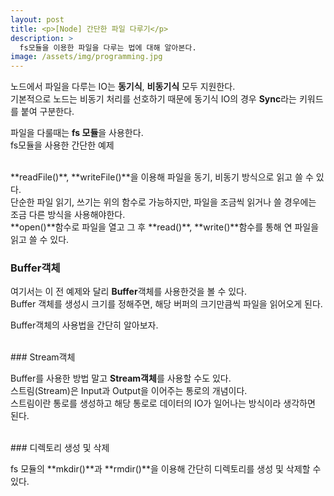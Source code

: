```yaml
---
layout: post
title: <p>[Node] 간단한 파일 다루기</p>
description: >
  fs모듈을 이용한 파일을 다루는 법에 대해 알아본다.
image: /assets/img/programming.jpg
---
```

<head>
  <link rel="stylesheet" type="text/css" href="../../assets/css/obsidian.css" />
</head>

 노드에서 파일을 다루는 IO는 **동기식**, **비동기식** 모두 지원한다.<br>
 기본적으로 노드는 비동기 처리를 선호하기 때문에 동기식 IO의 경우 **Sync**라는 키워드를 붙여 구분한다.

 파일을 다룰때는 **fs 모듈**을 사용한다.<br>
 fs모듈을 사용한 간단한 예제


 <script src="https://gist.github.com/po9357/f47808058d7701b92a328d80e7e3d72e.js"></script>

<br>
 **readFile()**, **writeFile()**을 이용해 파일을 동기, 비동기 방식으로 읽고 쓸 수 있다.<br>
 단순한 파일 읽기, 쓰기는 위의 함수로 가능하지만, 파일을 조금씩 읽거나 쓸 경우에는 조금 다른 방식을 사용해야한다.


 <script src="https://gist.github.com/po9357/690732f6af4927993dd8338d917bbaa2.js"></script>

 <br>
 **open()**함수로 파일을 열고 그 후 **read()**, **write()**함수를 통해 연 파일을 읽고 쓸 수 있다.<br>

### Buffer객체

 여기서는 이 전 예제와 달리 **Buffer**객체를 사용한것을 볼 수 있다.<br>
 Buffer 객체를 생성시 크기를 정해주면, 해당 버퍼의 크기만큼씩 파일을 읽어오게 된다.

 Buffer객체의 사용법을 간단히 알아보자.


 <script src="https://gist.github.com/po9357/79215ac4cec1c90540f68833af2aac5c.js"></script>

 <br>
### Stream객체

 Buffer를 사용한 방법 말고 **Stream객체**를 사용할 수도 있다.<br>
 스트림(Stream)은 Input과 Output을 이어주는 통로의 개념이다.<br>
 스트림이란 통로를 생성하고 해당 통로로 데이터의 IO가 일어나는 방식이라 생각하면 된다.<br>


 <script src="https://gist.github.com/po9357/840e1740c2a01b0717c620e270ee9e2d.js"></script>

 <br>
### 디렉토리 생성 및 삭제

 fs 모듈의 **mkdir()**과 **rmdir()**을 이용해 간단히 디렉토리를 생성 및 삭제할 수 있다.


 <script src="https://gist.github.com/po9357/d23a72b5f04116d134eb11c1e830f2fe.js"></script>
